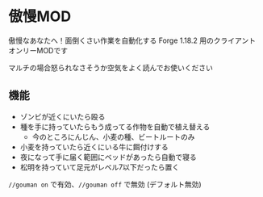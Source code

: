 # 傲慢MOD

傲慢なあなたへ！面倒くさい作業を自動化する Forge 1.18.2 用のクライアントオンリーMODです

マルチの場合怒られなさそうか空気をよく読んでお使いください

## 機能

- ゾンビが近くにいたら殴る
- 種を手に持っていたらもう成ってる作物を自動で植え替える
  - 今のところにんじん、小麦の種、ビートルートのみ
- 小麦を持っていたら近くにいる牛に餌付けする
- 夜になって手に届く範囲にベッドがあったら自動で寝る
- 松明を持っていて足元がレベル7以下だったら置く

`//gouman on` で有効、`//gouman off` で無効 (デフォルト無効)